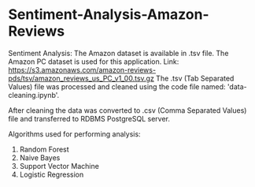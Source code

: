 # Sentiment-Analysis-Amazon-Reviews
Sentiment Analysis:
The Amazon dataset is available in .tsv file. The Amazon PC dataset is used for this application. Link: https://s3.amazonaws.com/amazon-reviews-pds/tsv/amazon_reviews_us_PC_v1_00.tsv.gz
The .tsv (Tab Separated Values) file was processed and cleaned using the code file named: 'data-cleaning.ipynb'.

After cleaning the data was converted to .csv (Comma Separated Values) file and transferred to RDBMS PostgreSQL server.

Algorithms used for performing analysis:
1. Random Forest
2. Naive Bayes
3. Support Vector Machine
4. Logistic Regression
